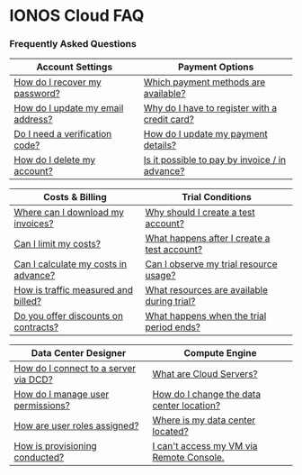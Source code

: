 # IONOS Cloud FAQ

### Frequently Asked Questions

| Account Settings                                                                                                                           | Payment Options                                                                                                                                                                     |
| ------------------------------------------------------------------------------------------------------------------------------------------ | ----------------------------------------------------------------------------------------------------------------------------------------------------------------------------------- |
| [How do I recover my password?](general-information/frequently-asked-questions/account-settings.md#q-how-do-i-recover-my-password)         | [Which payment methods are available?](general-information/frequently-asked-questions/payment-options.md#q-which-payment-methods-are-available)                                     |
| [How do I update my email address?](general-information/frequently-asked-questions/account-settings.md#q-how-do-i-update-my-email-address) | [Why do I have to register with a credit card?](general-information/frequently-asked-questions/payment-options.md#q-why-do-i-have-to-register-with-a-credit-card)                   |
| [Do I need a verification code?](general-information/frequently-asked-questions/account-settings.md#q-do-i-need-a-verification-code)       | [How do I update my payment details?](general-information/frequently-asked-questions/payment-options.md#q-how-do-i-update-my-payment-details)                                       |
| [How do I delete my account?](general-information/frequently-asked-questions/account-settings.md#q-how-do-i-delete-my-account)             | [Is it possible to pay by invoice / in advance?](general-information/frequently-asked-questions/payment-options.md#q-is-it-possible-to-pay-by-invoice-do-you-offer-advance-payment) |

| Costs & Billing                                                                                                                                      | Trial Conditions                                                                                                                                               |
| ---------------------------------------------------------------------------------------------------------------------------------------------------- | -------------------------------------------------------------------------------------------------------------------------------------------------------------- |
| [Where can I download my invoices?](general-information/frequently-asked-questions/costs-and-billing.md#q-where-can-i-download-my-invoices)          | [Why should I create a test account?](general-information/frequently-asked-questions/trial-conditions.md#q-why-should-i-create-a-test-account)                 |
| [Can I limit my costs?](general-information/frequently-asked-questions/costs-and-billing.md#q-can-i-limit-my-costs)                                  | [What happens after I create a test account?](general-information/frequently-asked-questions/trial-conditions.md#q-what-happens-after-i-create-a-test-account) |
| [Can I calculate my costs in advance?](general-information/frequently-asked-questions/costs-and-billing.md#q-can-i-calculate-my-expenses-in-advance) | [Can I observe my trial resource usage?](general-information/frequently-asked-questions/trial-conditions.md#q-can-i-observe-my-trial-resource-usage)           |
| [How is traffic measured and billed?](general-information/frequently-asked-questions/costs-and-billing.md#q-how-is-traffic-measured-and-billed)      | [What resources are available during trial?](general-information/frequently-asked-questions/trial-conditions.md#q-what-resources-are-available-during-trial)   |
| [Do you offer discounts on contracts?](general-information/frequently-asked-questions/costs-and-billing.md#q-do-you-offer-discounts-on-contracts)    | [What happens when the trial period ends?](general-information/frequently-asked-questions/trial-conditions.md#q-what-happens-when-the-trial-period-ends)       |

| Data Center Designer                                                                                                                                         | Compute Engine                                                                                                                                           |
| ------------------------------------------------------------------------------------------------------------------------------------------------------------ | -------------------------------------------------------------------------------------------------------------------------------------------------------- |
| [How do I connect to a server via DCD?](general-information/frequently-asked-questions/data-center-designer.md#q-how-do-i-connect-to-a-server-using-the-dcd) | [What are Cloud Servers?](general-information/frequently-asked-questions/compute-engine.md#q-what-are-cloud-servers)                                     |
| [How do I manage user permissions?](general-information/frequently-asked-questions/data-center-designer.md#q-how-do-i-manage-user-permissions)               | [How do I change the data center location?](general-information/frequently-asked-questions/compute-engine.md#q-how-do-i-change-the-data-center-location) |
| [How are user roles assigned?](general-information/frequently-asked-questions/data-center-designer.md#q-how-are-user-roles-assigned)                         | [Where is my data center located?](general-information/frequently-asked-questions/compute-engine.md#q-where-is-my-data-center-located)                   |
| [How is provisioning conducted?](general-information/frequently-asked-questions/data-center-designer.md#q-how-is-provisioning-conducted)                     | [I can't access my VM via Remote Console.](general-information/frequently-asked-questions/compute-engine.md#q-i-cant-access-my-vm-via-remote-console)    |
